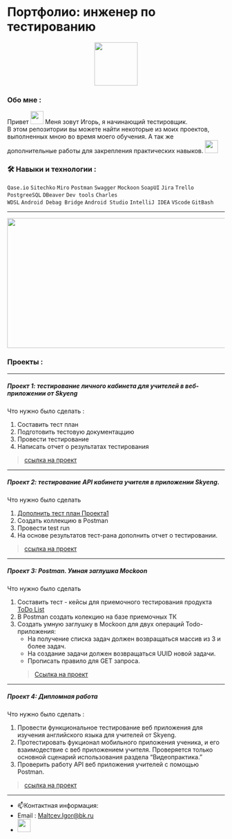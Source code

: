 # Портфолио: инженер по тестированию

<div id="header" align="center">
  <img src="https://media.giphy.com/media/Ll22OhMLAlVDb8UQWe/giphy.gif" width="100"/>
</div>
<div id="header" align="left">
  
### Обо мне :
  </div>
  <div id="header" align="left">
Привет
  <img src="https://media.giphy.com/media/hvRJCLFzcasrR4ia7z/giphy.gif" width="30px"/>    Меня зовут Игорь, я начинающий тестировщик. <br> В этом репозитории вы можете найти некоторые из моих проектов, выполненных мною во время моего обучения. А так же дополнительные работы для закрепления практических навыков.   <img src="https://media.giphy.com/media/WUlplcMpOCEmTGBtBW/giphy.gif" width="30">

### :hammer_and_wrench: Навыки и технологии :
 ``Qase.io``  ``Sitechko``   ``Miro``  ``Postman``  ``Swagger``  ``Mockoon``  ``SoapUI`` 
 ``Jira`` ``Trello``  ``PostgreeSQL``  ``DBeaver``  ``Dev tools`` ``Charles``  
 ``WDSL``  ``Android Debag Bridge`` ``Android Studio`` ``IntelliJ IDEA`` ``VScode`` ``GitBash``

---

<div align="center">
  <img src="https://media.giphy.com/media/l4WuUJXSe4z6ebAym3/giphy.gif" width="600" height="300"/>
</div>

### Проекты :

---

##### Проект 1:  тестирование личного кабинета для учителей в веб-приложении от Skyeng

Что нужно было сделать :
1. Составить тест план
2. Подготовить тестовую документаццию
3. Провести тестирование
4. Написать отчет о результатах тестирования

> [ссылка на проект](https://github.com/Igor-Maltcev/QA-tester/blob/main/Project_1/WebSkyeng..md/)

---

 ##### Проект 2: тестирование API кабинета учителя в приложении Skyeng.
Что нужно было сделать
1. [Дополнить тест план Проекта1](Project_1/WebSkyeng..md/)
2. Создать коллекцию в Postman
3. Провести test run
4. На основе результатов тест-рана дополнить отчет о тестировании.
> [ссылка на проект](https://github.com/Igor-Maltcev/QA-tester/blob/main/Project_2/CabinetSkyeng.md/)
---
 ##### Проект 3:  Postman. Умная заглушка Mockoon
 Что нужно было сделать
1. Составить  тест - кейсы для приемочного тестирования продукта [ToDo List](https://sky-todo-list.herokuapp.com/)
2. В Postman создать колекцию на базе  приемочных ТК
3. Создать умную заглушку в Mockoon для двух операций Todo-приложения:
   - На получение списка  задач должен возвращаться массив из 3 и более задач.
   - На создание задачи  должен возвращаться UUID новой задачи.
   - Прописать правило для GET запроса.
   > [Ссылка на проект](https://github.com/Igor-Maltcev/QA-tester/blob/main/Project_3/Project%20content.md/)

 ---
 
##### Проект 4:  Дипломная работа

Что нужно было сделать :  
1. Провести функциональное тестирование веб приложения для изучения английского языка для учителей от Skyeng.
2. Протестировать фукционал мобильного приложения ученика, и его взаимодествие с веб приложением учителя. Проверяется только основной сценарий использования раздела “Видеопрактика.”
3.  Проверить работу API веб приложения учителей с помощью Postman.
> [ссылка на проект](https://www.notion.so/3faab76d1c704f4a99bacf1d9ce7aed4?pvs=4/)
---
 
- :mailbox:Контактная информация: 
- Email : Maltcev.Igor@bk.ru
- [<img src="https://upload.wikimedia.org/wikipedia/commons/8/82/Telegram_logo.svg" width="30">](https://t.me/MaltcevIgor/)


 





